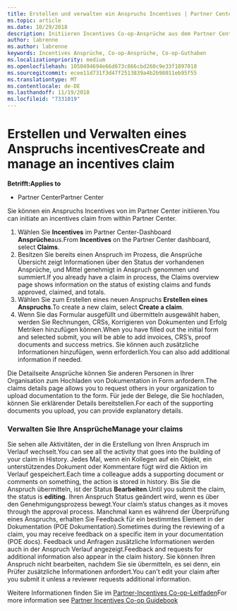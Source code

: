```yaml
---
title: Erstellen und verwalten ein Anspruchs Incentives | Partner Center
ms.topic: article
ms.date: 10/29/2018
description: Initiieren Incentives Co-op-Ansprüche aus dem Partner Center.
author: labrenne
ms.author: labrenne
keywords: Incentives Ansprüche, Co-op-Ansprüche, Co-op-Guthaben
ms.localizationpriority: medium
ms.openlocfilehash: 1050494694e66d673c866cbd260c9e33f1897018
ms.sourcegitcommit: ecee11d731f3d47f2513839a4b2b98011eb95f55
ms.translationtype: MT
ms.contentlocale: de-DE
ms.lasthandoff: 11/19/2018
ms.locfileid: "7331019"
---
```

# <a name="create-and-manage-an-incentives-claim"></a><span data-ttu-id="887a2-104">Erstellen und Verwalten eines Anspruchs incentives</span><span class="sxs-lookup"><span data-stu-id="887a2-104">Create and manage an incentives claim</span></span>

**<span data-ttu-id="887a2-105">Betrifft:</span><span class="sxs-lookup"><span data-stu-id="887a2-105">Applies to</span></span>**
- <span data-ttu-id="887a2-106">Partner Center</span><span class="sxs-lookup"><span data-stu-id="887a2-106">Partner Center</span></span>

<span data-ttu-id="887a2-107">Sie können ein Anspruchs Incentives von im Partner Center initiieren.</span><span class="sxs-lookup"><span data-stu-id="887a2-107">You can initiate an incentives claim from within Partner Center.</span></span> 

1. <span data-ttu-id="887a2-108">Wählen Sie **Incentives** im Partner Center-Dashboard **Ansprüche**aus.</span><span class="sxs-lookup"><span data-stu-id="887a2-108">From **Incentives** on the Partner Center dashboard, select **Claims**.</span></span>
2.  <span data-ttu-id="887a2-109">Besitzen Sie bereits einen Anspruch im Prozess, die Ansprüche Übersicht zeigt Informationen über den Status der vorhandenen Ansprüche, und Mittel genehmigt in Anspruch genommen und summiert.</span><span class="sxs-lookup"><span data-stu-id="887a2-109">If you already have a claim in process, the Claims overview page shows information on the status of existing claims and funds approved, claimed, and totals.</span></span>
3.  <span data-ttu-id="887a2-110">Wählen Sie zum Erstellen eines neuen Anspruchs **Erstellen eines Anspruchs**.</span><span class="sxs-lookup"><span data-stu-id="887a2-110">To create a new claim, select **Create a claim**.</span></span>
4.  <span data-ttu-id="887a2-111">Wenn Sie das Formular ausgefüllt und übermitteln ausgewählt haben, werden Sie Rechnungen, CRSs, Korrigieren von Dokumenten und Erfolg Metriken hinzufügen können.</span><span class="sxs-lookup"><span data-stu-id="887a2-111">When you have filled out the initial form and selected submit, you will be able to add invoices, CRS’s, proof documents and success metrics.</span></span> <span data-ttu-id="887a2-112">Sie können auch zusätzliche Informationen hinzufügen, wenn erforderlich.</span><span class="sxs-lookup"><span data-stu-id="887a2-112">You can also add additional information if needed.</span></span>

<span data-ttu-id="887a2-113">Die Detailseite Ansprüche können Sie anderen Personen in Ihrer Organisation zum Hochladen von Dokumentation in Form anfordern.</span><span class="sxs-lookup"><span data-stu-id="887a2-113">The claims details page allows you to request others in your organization to upload documentation to the form.</span></span> <span data-ttu-id="887a2-114">Für jede der Belege, die Sie hochladen, können Sie erklärender Details bereitstellen.</span><span class="sxs-lookup"><span data-stu-id="887a2-114">For each of the supporting documents you upload, you can provide explanatory details.</span></span> 

### <a name="manage-your-claims"></a><span data-ttu-id="887a2-115">Verwalten Sie Ihre Ansprüche</span><span class="sxs-lookup"><span data-stu-id="887a2-115">Manage your claims</span></span>

<span data-ttu-id="887a2-116">Sie sehen alle Aktivitäten, der in die Erstellung von Ihren Anspruch im Verlauf wechselt.</span><span class="sxs-lookup"><span data-stu-id="887a2-116">You can see all the activity that goes into the building of your claim in History.</span></span> <span data-ttu-id="887a2-117">Jedes Mal, wenn ein Kollegen auf ein Objekt, ein unterstützendes Dokument oder Kommentare fügt wird die Aktion im Verlauf gespeichert.</span><span class="sxs-lookup"><span data-stu-id="887a2-117">Each time a colleague adds a supporting document or comments on something, the action is stored in history.</span></span> <span data-ttu-id="887a2-118">Bis Sie die Anspruch übermitteln, ist der Status **Bearbeiten**.</span><span class="sxs-lookup"><span data-stu-id="887a2-118">Until you submit the claim, the status is **editing**.</span></span> <span data-ttu-id="887a2-119">Ihren Anspruch Status geändert wird, wenn es über den Genehmigungsprozess bewegt.</span><span class="sxs-lookup"><span data-stu-id="887a2-119">Your claim’s status changes as it moves through the approval process.</span></span> <span data-ttu-id="887a2-120">Manchmal kann es während der Überprüfung eines Anspruchs, erhalten Sie Feedback für ein bestimmtes Element in der Dokumentation (POE Dokumentation).</span><span class="sxs-lookup"><span data-stu-id="887a2-120">Sometimes during the reviewing of a claim, you may receive feedback on a specific item in your documentation (POE docs).</span></span> <span data-ttu-id="887a2-121">Feedback und Anfragen zusätzliche Informationen werden auch in der Anspruch Verlauf angezeigt.</span><span class="sxs-lookup"><span data-stu-id="887a2-121">Feedback and requests for additional information also appear in the claim history.</span></span> <span data-ttu-id="887a2-122">Sie können Ihren Anspruch nicht bearbeiten, nachdem Sie sie übermitteln, es sei denn, ein Prüfer zusätzliche Informationen anfordert.</span><span class="sxs-lookup"><span data-stu-id="887a2-122">You can't edit your claim after you submit it unless a reviewer requests additional information.</span></span>

<span data-ttu-id="887a2-123">Weitere Informationen finden Sie im [Partner-Incentives Co-op-Leitfaden](https://assets.microsoft.com/coop-guidebook.pdf)</span><span class="sxs-lookup"><span data-stu-id="887a2-123">For more information see [Partner Incentives Co-op Guidebook](https://assets.microsoft.com/coop-guidebook.pdf)</span></span>
